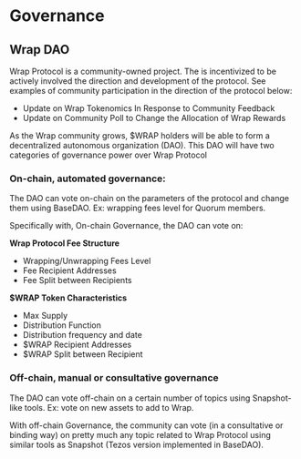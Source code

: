 # Governance
## Wrap DAO
Wrap Protocol is a community-owned project. The is incentivized to be actively involved the direction and development of the protocol. See examples of community participation in the direction of the protocol below:

 - Update on Wrap Tokenomics In Response to Community Feedback
 - Update on Community Poll to Change the Allocation of Wrap Rewards

As the Wrap community grows, $WRAP holders will be able to form a decentralized autonomous organization (DAO). This DAO will have two categories of  governance power over Wrap Protocol

### On-chain, automated governance:
The DAO can vote on-chain on the parameters of the protocol and change them using BaseDAO. Ex: wrapping fees level for Quorum members.

Specifically with, On-chain Governance, the DAO can vote on:

__Wrap Protocol Fee Structure__
 - Wrapping/Unwrapping Fees Level
 - Fee Recipient Addresses
 - Fee Split between Recipients

__$WRAP Token Characteristics__
 - Max Supply
 - Distribution Function
 - Distribution frequency and date
 - $WRAP Recipient Addresses
 - $WRAP Split between Recipient

### Off-chain, manual or consultative governance​

The DAO can vote off-chain on a certain number of topics using Snapshot-like tools. Ex: vote on new assets to add to Wrap.

With off-chain Governance, the community can vote (in a consultative or binding way) on pretty much any topic related to Wrap Protocol using similar tools as Snapshot (Tezos version implemented in BaseDAO).

